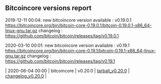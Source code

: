 ## Bitcoincore versions report

2019-12-11 00:04: new bitcoincore version available : v0.19.0.1 https://bitcoincore.org/bin/bitcoin-core-0.19.0.1/bitcoin-0.19.0.1-x86_64-linux-gnu.tar.gz changelog : https://github.com/bitcoin/bitcoin/releases/tag/v0.19.0.1

2020-03-10 00:01: new bitcoincore version available : v0.19.1 https://bitcoincore.org/bin/bitcoin-core-0.19.1/bitcoin-0.19.1-x86_64-linux-gnu.tar.gz changelog : https://github.com/bitcoin/bitcoin/releases/tag/v0.19.1

| 2020-06-04 00:00 | bitcoincore | v0.20.0 | [tarball_v0.20.0](https://bitcoincore.org/bin/bitcoin-core-0.20.0/bitcoin-0.20.0-x86_64-linux-gnu.tar.gz) | [changelog_v0.20.0](https://github.com/bitcoin/bitcoin/releases/tag/v0.20.0) |
